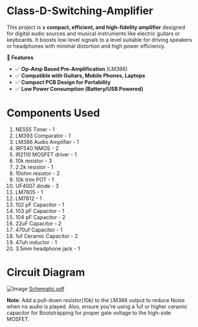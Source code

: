 # Class-D-Switching-Amplifier

This project is a **compact, efficient, and high-fidelity amplifier** designed for digital audio sources and musical instruments like electric guitars or keyboards. It boosts low-level signals to a level suitable for driving speakers or headphones with minimal distortion and high power efficiency.

**📌 Features**

- ✅ **Op-Amp Based Pre-Amplification** (LM386)
- ✅ **Compatible with Guitars, Mobile Phones, Laptops**
- ✅ **Compact PCB Design for Portability**
- ✅ **Low Power Consumption (Battery/USB Powered)**

# Components Used
1. NE555 Timer - 1
2. LM393 Comparator - 1
3. LM386 Audio Amplifier - 1
4. IRF540 NMOS - 2
5. IR2110 MOSFET driver - 1
6. 10k resistor - 3
7. 2.2k resistor - 1
8. 10ohm resistor - 2
9. 10k trim POT - 1
10. UF4007 diode - 3
11. LM7805 - 1
12. LM7812 - 1
13. 102 pF Capacitor - 1
14. 103 pF Capacitor - 1
15. 104 pF Capacitor - 2
16. 22uF Capacitor - 2
17. 470uf Capacitor - 1
18. 1uf Ceramic Capacitor - 2
19. 47uh inductor - 1
20. 3.5mm headphone jack - 1

# Circuit Diagram
![Image](https://github.com/user-attachments/assets/18bc7a5d-e9fa-4328-b5bd-7c57c7074d48)
[Schematic.pdf](https://github.com/user-attachments/files/19834556/Schematic.pdf)

**Note**: Add a pull-down resistor(10k) to the LM386 output to reduce Noise when no audio is played.
          Also, ensure you're using a 1uf or higher ceramic capacitor for Bootstrapping for proper gate voltage to the high-side MOSFET.

